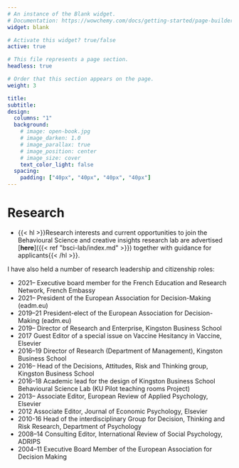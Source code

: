 ```yaml
---
# An instance of the Blank widget.
# Documentation: https://wowchemy.com/docs/getting-started/page-builder/
widget: blank

# Activate this widget? true/false
active: true

# This file represents a page section.
headless: true

# Order that this section appears on the page.
weight: 3

title: 
subtitle:
design:
  columns: "1"
  background:
    # image: open-book.jpg
    # image_darken: 1.0
    # image_parallax: true
    # image_position: center
    # image_size: cover
    text_color_light: false
  spacing:
    padding: ["40px", "40px", "40px", "40px"]
---
```


# Research

- {{< hl >}}Research interests and current opportunities to join the Behavioural Science and creative insights research lab are advertised [**here**]({{< ref "bsci-lab/index.md" >}}) together with guidance for applicants{{< /hl >}}.

I have also held a number of research leadership and citizenship roles:

- 2021–		Executive board member for the French Education and Research Network, French Embassy
- 2021–		President of the European Association for Decision-Making (eadm.eu)
- 2019–21	President-elect of the European Association for Decision-Making (eadm.eu)
- 2019–		Director of Research and Enterprise, Kingston Business School
- 2017	 	Guest Editor of a special issue on Vaccine Hesitancy in Vaccine, Elsevier
- 2016–19	Director of Research (Department of Management), Kingston Business School
- 2016– 		Head of the Decisions, Attitudes, Risk and Thinking group, Kingston Business School 
- 2016–18	Academic lead for the design of Kingston Business School Behavioural Science Lab (KU Pilot teaching rooms Project)
- 2013–		Associate Editor, European Review of Applied Psychology, Elsevier
- 2012		Associate Editor, Journal of Economic Psychology, Elsevier
- 2010-16	Head of the interdisciplinary Group for Decision, Thinking and Risk Research, Department of Psychology
- 2008–14 	Consulting Editor, International Review of Social Psychology, ADRIPS
- 2004–11 	Executive Board Member of the European Association for Decision Making


